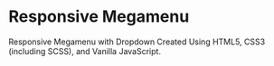 # Responsive Megamenu

Responsive Megamenu with Dropdown Created Using HTML5, CSS3 (including SCSS), and Vanilla JavaScript.
